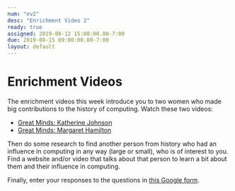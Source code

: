 ```yaml
---
num: "ev2"
desc: "Enrichment Video 2"
ready: true
assigned: 2019-08-12 15:00:00.00-7:00
due: 2019-08-15 09:00:00.00-7:00
layout: default
---
```


# Enrichment Videos

The enrichment videos this week introduce you to two women who made big contributions to the history of computing.  Watch these two videos:

* [Great Minds: Katherine Johnson](https://youtu.be/Bdr9QBRcPEk)
* [Great Minds: Margaret Hamilton](https://youtu.be/PPLDZMjgaf8)

Then do some research to find another person from history who had an influence in computing in any way (large or small), who is of interest to you.  Find a website and/or video that talks about that person to learn a bit about them and their influence in computing.

Finally, enter your responses to the questions in [this Google form](https://goo.gl/forms/loyF1PvTA7vBSs9G2).

